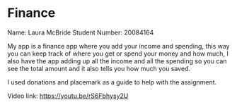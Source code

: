 # Finance
Name: Laura McBride
Student Number: 20084164

My app is a finance app where you add your income and spending, this way you can keep track of where you get or spend your money and how much, I also have the app adding up all the income and all the spending so you can see the total amount and it also tells you how much you saved.

I used donations and placemark as a guide to help with the assignment.

Video link: https://youtu.be/rS6Fbhysy2U
